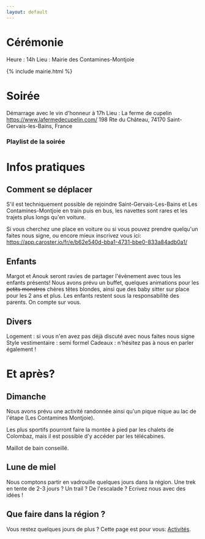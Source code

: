 ```yaml
---
layout: default
---
```


# Cérémonie

Heure : 14h
Lieu : Mairie des Contamines-Montjoie

{% include mairie.html %}

# Soirée

Démarrage avec le vin d'honneur à 17h 
Lieu : La ferme de cupelin
https://www.lafermedecupelin.com/
198 Rte du Château, 74170 Saint-Gervais-les-Bains, France

### Playlist de la soirée

# Infos pratiques

## Comment se déplacer

S'il est techniquement possible de rejoindre Saint-Gervais-Les-Bains et Les Contamines-Montjoie en train puis en bus, les navettes sont rares et les trajets plus longs qu'en voiture.

Si vous cherchez une place en voiture ou si vous pouvez prendre quelqu'un faites nous signe, ou encore mieux inscrivez vous ici: https://app.caroster.io/fr/e/b62e540d-bba1-4731-bbe0-833a84adb0a1/

## Enfants

Margot et Anouk seront ravies de partager l'évènement avec tous les enfants présents!
Nous avons prévu un buffet, quelques animations pour les ~~petits monstres~~ chères têtes blondes, ainsi que des baby sitter sur place pour les 2 ans et plus.
Les enfants restent sous la responsabilité des parents. On compte sur vous.

## Divers
Logement : si vous n'en avez pas déjà discuté avec nous faites nous signe
Style vestimentaire : semi formel
Cadeaux : n'hésitez pas à nous en parler également !

# Et après?

## Dimanche

Nous avons prévu une activité randonnée ainsi qu'un pique nique au lac de l'étape (Les Contamines Montjoie).

Les plus sportifs pourront faire la montée à pied par les chalets de Colombaz, mais il est possible d'y accéder par les télécabines.

Maillot de bain conseillé.

## Lune de miel 

Nous comptons partir en vadrouille quelques jours dans la région.
Une trek en tente de 2-3 jours ? Un trail ? De l'escalade ? Ecrivez nous avec des idées !

## Que faire dans la région ?
Vous restez quelques jours de plus ?
Cette page est pour vous: [Activités](./activites.html).
